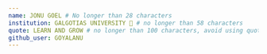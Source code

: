```yaml
---
name: JONU GOEL # No longer than 28 characters
institution: GALGOTIAS UNIVERSITY 🚩 # no longer than 58 characters
quote: LEARN AND GROW # no longer than 100 characters, avoid using quotes(") to guarantee the format remains the same.
github_user: GOYALANU
--- 
```

